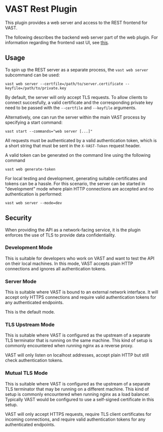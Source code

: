 # VAST Rest Plugin

This plugin provides a web server and access to the REST frontend for VAST.

The following describes the backend web server part of the web plugin. For information regarding the frontend vast UI, see [this](./ui/README.md).

## Usage

To spin up the REST server as a separate process, the `vast web server`
subcommand can be used:

    vast web server --certfile=/path/to/server.certificate --keyfile=/path/to/private.key

By default, the server will only accept TLS requests. To allow clients to
connect succesfully, a valid certificate and the corresponding private key
need to be passed with the `--certfile` and `--keyfile` arguments.

Alternatively, one can run the server within the main VAST process by
specifying a start command:

    vast start --commands="web server [...]"

All requests must be authenticated by a valid authentication token,
which is a short string that must be sent in the `X-VAST-Token` request
header.

A valid token can be generated on the command line using the following command

    vast web generate-token

For local testing and development, generating suitable certificates and tokens
can be a hassle. For this scenario, the server can be started in "development"
mode where plain HTTP connections are accepted and no authentication is performed:

    vast web server --mode=dev

## Security

When providing the API as a network-facing service, it is the plugin enforces the
use of TLS to provide data confidentiality.

### Development Mode

This is suitable for developers who work on VAST and want to test the
API on their local machines. In this mode, VAST accepts plain HTTP connections
and ignores all authentication tokens.

### Server Mode

This is suitable where VAST is bound to an external network interface.
It will accept only HTTPS connections and require valid authentication
tokens for any authenticated endpoints.

This is the default mode.

### TLS Upstream Mode

This is suitable where VAST is configured as the upstream of a separate
TLS terminator that is running on the same machine. This kind of setup
is commonly encountered when running nginx as a reverse proxy.

VAST will only listen on localhost addresses, accept plain HTTP but still
check authentication tokens.

### Mutual TLS Mode

This is suitable where VAST is configured as the upstream of a separate
TLS terminator that may be running on a different machine. This kind of
setup is commonly encountered when running nginx as a load balancer.
Typically VAST would be configured to use a self-signed certificate
in this setup.

VAST will only accept HTTPS requests, require TLS client certificates for
incoming connections, and require valid authentication tokens for any
authenticated endpoints.

